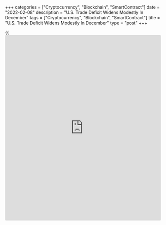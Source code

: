 +++
categories = ["Cryptocurrency", "Blockchain", "SmartContract"]
date = "2022-02-08"
description = "U.S. Trade Deficit Widens Modestly In December"
tags = ["Cryptocurrency", "Blockchain", "SmartContract"]
title = "U.S. Trade Deficit Widens Modestly In December"
type = "post"
+++

{{<iframe id="large-banner" src="https://www.bounty.group/#slide=6.0" width="100%" height="600" scrolling="no" style="border: 0px solid rgb(216, 221, 230); border-radius: 3px;">}}

With the value of imports increasing by slightly more than the value of
exports, the Commerce Department released a report on Tuesday showing
the U.S. trade deficit widened modestly in the month of December.

The Commerce Department said the trade deficit widened to $80.7 billion
in December from a revised $79.3 billion in November.

Economists had expected the trade deficit to expand to $83.0 billion
from the $80.2 billion originally reported for the previous month.

The wider deficit came as the value of imports surged 1.6 percent to
$308.9 billion, while the value of exports jumped 1.5 percent to $228.1
billion.

For comments and feedback [contact](https://www.playgroundfx.com/contact/): editorial@rtt[news](https://www.letsplayfx.com/blog/forex-news-website/).com

[Economic News][1]

 **What parts of the world are seeing the best (and worst) economic
performances lately? Click[here][2] to check out our [Econ Scorecard][2]
and find out! See up-to-the-moment [ranking](https://www.playgroundfx.com/blog/crypto-exchange-ranking/)s for the best and worst
performers in [GDP][3], [unemployment rate][4], [inflation][5] and much
more.**

   1. www.rtt[news](https://www.letsplayfx.com/blog/forex-news-website/).com/Content/EconomicNews.aspx
   2. www.rtt[news](https://www.letsplayfx.com/blog/forex-news-website/).com/economic-scorecard/world-rank/retail-sales/highest-performance.aspx
   3. www.rtt[news](https://www.letsplayfx.com/blog/forex-news-website/).com/economic-scorecard/world-rank/GDP/highest-performance.aspx
   4. www.rtt[news](https://www.letsplayfx.com/blog/forex-news-website/).com/economic-scorecard/world-rank/unemployment-rate/lowest-performance.aspx
   5. www.rtt[news](https://www.letsplayfx.com/blog/forex-news-website/).com/economic-scorecard/world-rank/CPI/highest-performance.aspx